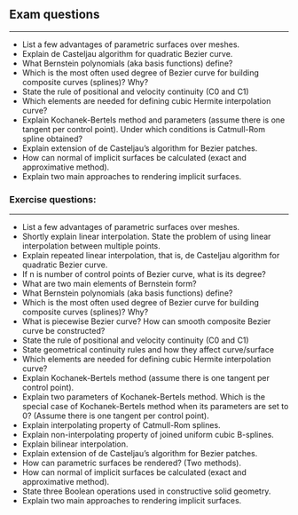 
## Exam questions
---
* List a few advantages of parametric surfaces over meshes.
* Explain de Casteljau algorithm for quadratic Bezier curve.
* What Bernstein polynomials (aka basis functions) define?
* Which is the most often used degree of Bezier curve for building composite curves (splines)? Why?
* State the rule of positional and velocity continuity (C0 and C1)
* Which elements are needed for defining cubic Hermite interpolation curve?
* Explain Kochanek-Bertels method and parameters (assume there is one tangent per control point). Under which conditions is Catmull-Rom spline obtained?
* Explain extension of de Casteljau’s algorithm for Bezier patches.
* How can normal of implicit surfaces be calculated (exact and approximative method).
* Explain two main approaches to rendering implicit surfaces.

### Exercise questions:
---
* List a few advantages of parametric surfaces over meshes.
* Shortly explain linear interpolation. State the problem of using linear interpolation between multiple points.
* Explain repeated linear interpolation, that is, de Casteljau algorithm for quadratic Bezier curve.
* If n is number of control points of Bezier curve, what is its degree?
* What are two main elements of Bernstein form?
* What Bernstein polynomials (aka basis functions) define?
* Which is the most often used degree of Bezier curve for building composite curves (splines)? Why?
* What is piecewise Bezier curve? How can smooth composite Bezier curve be constructed?
* State the rule of positional and velocity continuity (C0 and C1)
* State geometrical continuity rules and how they affect curve/surface
* Which elements are needed for defining cubic Hermite interpolation curve?
* Explain Kochanek-Bertels method (assume there is one tangent per control point). 
* Explain two parameters of Kochanek-Bertels method. Which is the special case of Kochanek-Bertels method when its parameters are set to 0? (Assume there is one tangent per control point).
* Explain interpolating property of Catmull-Rom splines.
* Explain non-interpolating property of joined uniform cubic B-splines.
* Explain bilinear interpolation.
* Explain extension of de Casteljau’s algorithm for Bezier patches.
* How can parametric surfaces be rendered? (Two methods).
* How can normal of implicit surfaces be calculated (exact and approximative method).
* State three Boolean operations used in constructive solid geometry.
* Explain two main approaches to rendering implicit surfaces.
